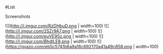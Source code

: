 #List

Screenshots

![](http://i.imgur.com/RzDHbuD.png | width=100)
![](http://i.imgur.com/2SZr9A7.png | width=100)
![](http://i.imgur.com/euVE9Sz.png | width=100)
![](http://i.imgur.com/BhdlLE8.png | width=100)
![](https://gyazo.com/eb5c5741b6a9a16c692170a41a49c858.png | width=100)
<img src="https://camo.githubusercontent.com/33a22ab92b21af0e18877020f58f554a18daa3bd/687474703a2f2f692e696d6775722e636f6d2f4268646c4c45382e706e6725323025374325323077696474683d313030" alt="" data-canonical-src="http://i.imgur.com/BhdlLE8.png%20%7C%20width=100" style="max-width:100px;">